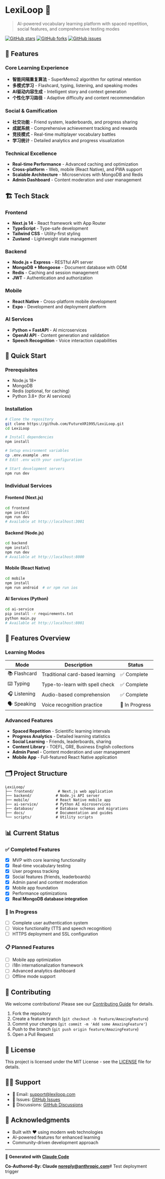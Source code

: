 # LexiLoop 🚀

> AI-powered vocabulary learning platform with spaced repetition, social features, and comprehensive testing modes

[![GitHub stars](https://img.shields.io/github/stars/FutureXR1995/LexiLoop?style=social)](https://github.com/FutureXR1995/LexiLoop/stargazers)
[![GitHub forks](https://img.shields.io/github/forks/FutureXR1995/LexiLoop?style=social)](https://github.com/FutureXR1995/LexiLoop/network/members)
[![GitHub issues](https://img.shields.io/github/issues/FutureXR1995/LexiLoop)](https://github.com/FutureXR1995/LexiLoop/issues)

## 🌟 Features

### Core Learning Experience
- **智能间隔重复算法** - SuperMemo2 algorithm for optimal retention
- **多模式学习** - Flashcard, typing, listening, and speaking modes
- **AI驱动内容生成** - Intelligent story and context generation
- **个性化学习路径** - Adaptive difficulty and content recommendation

### Social & Gamification
- **社交功能** - Friend system, leaderboards, and progress sharing
- **成就系统** - Comprehensive achievement tracking and rewards
- **竞技模式** - Real-time multiplayer vocabulary battles
- **学习统计** - Detailed analytics and progress visualization

### Technical Excellence
- **Real-time Performance** - Advanced caching and optimization
- **Cross-platform** - Web, mobile (React Native), and PWA support
- **Scalable Architecture** - Microservices with MongoDB and Redis
- **Admin Dashboard** - Content moderation and user management

## 🏗️ Tech Stack

### Frontend
- **Next.js 14** - React framework with App Router
- **TypeScript** - Type-safe development
- **Tailwind CSS** - Utility-first styling
- **Zustand** - Lightweight state management

### Backend
- **Node.js + Express** - RESTful API server
- **MongoDB + Mongoose** - Document database with ODM
- **Redis** - Caching and session management
- **JWT** - Authentication and authorization

### Mobile
- **React Native** - Cross-platform mobile development
- **Expo** - Development and deployment platform

### AI Services
- **Python + FastAPI** - AI microservices
- **OpenAI API** - Content generation and validation
- **Speech Recognition** - Voice interaction capabilities

## 🚀 Quick Start

### Prerequisites
- Node.js 18+
- MongoDB
- Redis (optional, for caching)
- Python 3.8+ (for AI services)

### Installation

```bash
# Clone the repository
git clone https://github.com/FutureXR1995/LexiLoop.git
cd LexiLoop

# Install dependencies
npm install

# Setup environment variables
cp .env.example .env
# Edit .env with your configuration

# Start development servers
npm run dev
```

### Individual Services

#### Frontend (Next.js)
```bash
cd frontend
npm install
npm run dev
# Available at http://localhost:3001
```

#### Backend (Node.js)
```bash
cd backend
npm install
npm run dev
# Available at http://localhost:8000
```

#### Mobile (React Native)
```bash
cd mobile
npm install
npm run android  # or npm run ios
```

#### AI Services (Python)
```bash
cd ai-service
pip install -r requirements.txt
python main.py
# Available at http://localhost:8001
```

## 📱 Features Overview

### Learning Modes

| Mode | Description | Status |
|------|-------------|--------|
| 📚 Flashcard | Traditional card-based learning | ✅ Complete |
| ⌨️ Typing | Type-to-learn with spell check | ✅ Complete |
| 🎧 Listening | Audio-based comprehension | ✅ Complete |
| 🗣️ Speaking | Voice recognition practice | 🚧 In Progress |

### Advanced Features

- **Spaced Repetition** - Scientific learning intervals
- **Progress Analytics** - Detailed learning statistics
- **Social Learning** - Friends, leaderboards, sharing
- **Content Library** - TOEFL, GRE, Business English collections
- **Admin Panel** - Content moderation and user management
- **Mobile App** - Full-featured React Native application

## 🗂️ Project Structure

```
LexiLoop/
├── frontend/           # Next.js web application
├── backend/           # Node.js API server
├── mobile/            # React Native mobile app
├── ai-service/        # Python AI microservices
├── database/          # Database schemas and migrations
├── docs/              # Documentation and guides
└── scripts/           # Utility scripts
```

## 📊 Current Status

### ✅ Completed Features
- [x] MVP with core learning functionality
- [x] Real-time vocabulary testing
- [x] User progress tracking
- [x] Social features (friends, leaderboards)
- [x] Admin panel and content moderation
- [x] Mobile app foundation
- [x] Performance optimizations
- [x] **Real MongoDB database integration**

### 🚧 In Progress
- [ ] Complete user authentication system
- [ ] Voice functionality (TTS and speech recognition)
- [ ] HTTPS deployment and SSL configuration

### 📋 Planned Features
- [ ] Mobile app optimization
- [ ] i18n internationalization framework
- [ ] Advanced analytics dashboard
- [ ] Offline mode support

## 🤝 Contributing

We welcome contributions! Please see our [Contributing Guide](CONTRIBUTING.md) for details.

1. Fork the repository
2. Create a feature branch (`git checkout -b feature/AmazingFeature`)
3. Commit your changes (`git commit -m 'Add some AmazingFeature'`)
4. Push to the branch (`git push origin feature/AmazingFeature`)
5. Open a Pull Request

## 📄 License

This project is licensed under the MIT License - see the [LICENSE](LICENSE) file for details.

## 🙋‍♂️ Support

- 📧 Email: support@lexiloop.com
- 🐛 Issues: [GitHub Issues](https://github.com/FutureXR1995/LexiLoop/issues)
- 💬 Discussions: [GitHub Discussions](https://github.com/FutureXR1995/LexiLoop/discussions)

## 🌟 Acknowledgments

- Built with ❤️ using modern web technologies
- AI-powered features for enhanced learning
- Community-driven development approach

---

**🚀 Generated with [Claude Code](https://claude.ai/code)**

**Co-Authored-By: Claude <noreply@anthropic.com>**# Test deployment trigger
